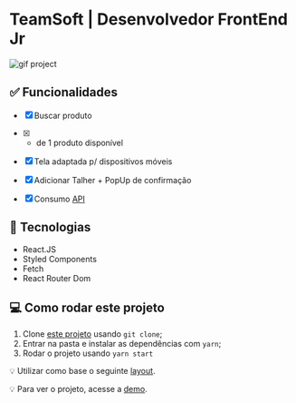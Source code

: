 # TeamSoft | Desenvolvedor FrontEnd Jr

<img src="https://user-images.githubusercontent.com/57225298/158670121-44c3ef60-bff4-43ad-8c0a-4c73689e1473.gif" alt="gif project">

## ✅ Funcionalidades

- [x] Buscar produto
- [x] + de 1 produto disponível
- [x] Tela adaptada p/ dispositivos móveis
- [x] Adicionar Talher + PopUp de confirmação
- [x] Consumo [API](public/data.json)


## 🚀 Tecnologias 
- React.JS
- Styled Components
- Fetch
- React Router Dom

## 💻 Como rodar este projeto

1. Clone [este projeto](https://github.com/Rafael-doctom/teamSoft_frontEnd.git) usando `git clone`;
2. Entrar na pasta e instalar as dependências com `yarn`;
3. Rodar o projeto usando `yarn start`

💡 Utilizar como base o seguinte [layout](https://www.figma.com/file/1RWDOOFeh5836Y4KruOl5w/FrontEnd?node-id=0%3A1). 

💡 Para ver o projeto, acesse a [demo](https://team-soft.netlify.app/).

